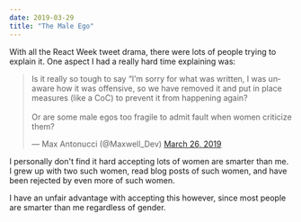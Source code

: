 ```yaml
---
date: 2019-03-29
title: "The Male Ego"
---
```


With all the React Week tweet drama, there were lots of people trying to explain it. One aspect I had a really hard time explaining was:

<blockquote class="twitter-tweet" data-lang="en"><p lang="en" dir="ltr">Is it really so tough to say “I’m sorry for what was written, I was unaware how it was offensive, so we have removed it and put in place measures (like a CoC) to prevent it from happening again?<br><br>Or are some male egos too fragile to admit fault when women criticize them?</p>&mdash; Max Antonucci (@Maxwell_Dev) <a href="https://twitter.com/Maxwell_Dev/status/1110536531129892864?ref_src=twsrc%5Etfw">March 26, 2019</a></blockquote>


I personally don't find it hard accepting lots of women are smarter than me. I grew up with two such women, read blog posts of such women, and have been rejected by even more of such women.

I have an unfair advantage with accepting this however, since most people are smarter than me regardless of gender.
